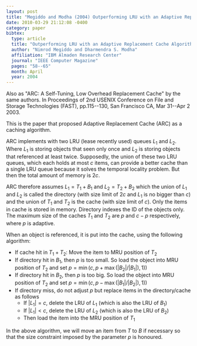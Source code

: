```yaml
---
layout: post
title: "Megiddo and Modha (2004) Outperforming LRU with an Adaptive Replacement Cache Algorithm (IEEE Computer)"
date: 2010-03-29 21:12:08 -0400
category: paper
bibtex:
  type: article
  title: "Outperforming LRU with an Adaptive Replacement Cache Algorithm"
  author: "Nimrod Megiddo and Dharmendra S. Modha"
  affiliation: "IBM Almaden Research Center"  
  journal: "IEEE Computer Magazine"
  pages: "58--65"
  month: April
  year: 2004
---
```


Also as "ARC: A Self-Tuning, Low Overhead Replacement Cache" by the same authors. In Proceedings of 2nd USENIX Conference on File and Storage Technologies (FAST), pp.115--130, San Francisco CA, Mar 31--Apr 2 2003.

This is the paper that proposed Adaptive Replacement Cache (ARC) as a caching algorithm.

ARC implements with two LRU (lease recently used) queues $L_1$ and $L_2$. Where
$L_1$ is storing objects that seen only once and $L_2$ is storing objects that
referenced at least twice. Supposedly, the union of these two LRU queues, which
each holds at most $c$ items, can provide a better cache than a single LRU
queue because it solves the temporal locality problem. But then the total amount
of memory is $2c$.

ARC therefore assumes $L_1=T_1+B_1$ and $L_2=T_2+B_2$ which the union of  $L_1$
and $L_2$ is called the directory (with size limit of $2c$ and $L_1$ is no
bigger than $c$) and the union of $T_1$ and $T_2$ is the cache (with size limit
of $c$). Only the items in cache is stored in memory. Directory indexes the ID
of the objects only. The maximum size of the caches $T_1$ and $T_2$ are $p$ and
$c-p$ respectively, where $p$ is adaptive.

When an object is referenced, it is put into the cache, using the following algorithm:

  - If cache hit in $T_1+T_2$: Move the item to MRU position of $T_2$
  - If directory hit in $B_1$, then *p* is too small. So load the object into MRU position of
    $T_2$ and set $p=\min(c, p+\max(\lvert B_2\rvert/\lvert B_1\rvert),1))$
  - If directory hit in $B_2$, then *p* is too big. So load the object into MRU position of
    $T_2$ and set $p=\min(c, p-\max(\lvert B_1\rvert/\lvert B_2\rvert),1))$
  - If directory miss, do not adjust *p* but replace items in the directory/cache as follows
    - If $\lvert L_1\rvert=c$, delete the LRU of $L_1$ (which is also the LRU of $B_1$)
    - If $\lvert L_1\rvert<c$, delete the LRU of $L_2$ (which is also the LRU of $B_2$)
    - Then load the item into the MRU position of $T_1$

In the above algorithm, we will move an item from $T$ to $B$ if necessary so
that the size constraint imposed by the parameter $p$ is honoured.
